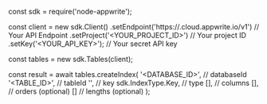 const sdk = require('node-appwrite');

const client = new sdk.Client()
    .setEndpoint('https://<REGION>.cloud.appwrite.io/v1') // Your API Endpoint
    .setProject('<YOUR_PROJECT_ID>') // Your project ID
    .setKey('<YOUR_API_KEY>'); // Your secret API key

const tables = new sdk.Tables(client);

const result = await tables.createIndex(
    '<DATABASE_ID>', // databaseId
    '<TABLE_ID>', // tableId
    '', // key
    sdk.IndexType.Key, // type
    [], // columns
    [], // orders (optional)
    [] // lengths (optional)
);
